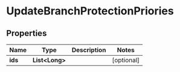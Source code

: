 # UpdateBranchProtectionPriories

## Properties
Name | Type | Description | Notes
------------ | ------------- | ------------- | -------------
**ids** | **List&lt;Long&gt;** |  |  [optional]
